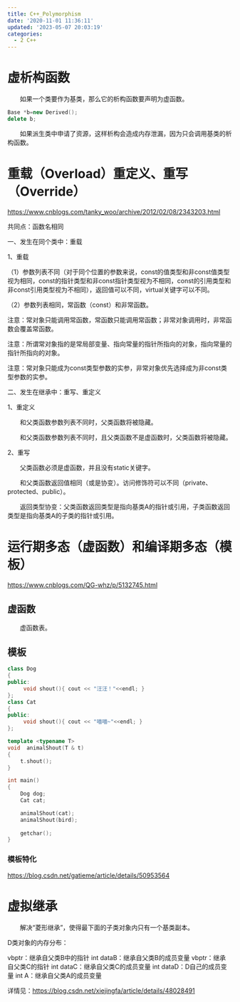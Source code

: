 ```yaml
---
title: C++_Polymorphism
date: '2020-11-01 11:36:11'
updated: '2023-05-07 20:03:19'
categories:
  - 2 C++
---
```

# 虚析构函数

　　如果一个类要作为基类，那么它的析构函数要声明为虚函数。

```cpp
Base *b=new Derived();
delete b;
```

　　如果派生类中申请了资源，这样析构会造成内存泄漏，因为只会调用基类的析构函数。

# 重载（Overload）重定义、重写（Override）

<https://www.cnblogs.com/tanky_woo/archive/2012/02/08/2343203.html>

共同点：函数名相同

一、发生在同个类中：重载

1、重载

（1）参数列表不同（对于同个位置的参数来说，const的值类型和非const值类型视为相同，const的指针类型和非const指针类型视为不相同，const的引用类型和非const引用类型视为不相同），返回值可以不同，virtual关键字可以不同。

（2）参数列表相同，常函数（const）和非常函数。

注意：常对象只能调用常函数，常函数只能调用常函数；非常对象调用时，非常函数会覆盖常函数。

注意：所谓常对象指的是常局部变量、指向常量的指针所指向的对象，指向常量的指针所指向的对象。

注意：常对象只能成为const类型参数的实参，非常对象优先选择成为非const类型参数的实参。

二、发生在继承中：重写、重定义

1、重定义

　　和父类函数参数列表不同时，父类函数将被隐藏。

　　和父类函数参数列表不同时，且父类函数不是虚函数时，父类函数将被隐藏。

2、重写

　　父类函数必须是虚函数，并且没有static关键字。

　　和父类函数返回值相同（或是协变）。访问修饰符可以不同（private、protected、public）。

　　返回类型协变：父类函数返回类型是指向基类A的指针或引用，子类函数返回类型是指向基类A的子类的指针或引用。

# 运行期多态（虚函数）和编译期多态（模板）

<https://www.cnblogs.com/QG-whz/p/5132745.html>

## 虚函数

　　虚函数表。

## 模板

```cpp
class Dog
{
public:
     void shout(){ cout << "汪汪！"<<endl; }
};
class Cat
{
public:
     void shout(){ cout << "喵喵~"<<endl; }
};

template <typename T>
void  animalShout(T & t)
{
    t.shout();
}

int main()
{
    Dog dog;
    Cat cat;

    animalShout(cat);
    animalShout(bird);
 
    getchar();
}
```

### 模板特化

<https://blog.csdn.net/gatieme/article/details/50953564>

# 虚拟继承

　　解决“菱形继承”，使得最下面的子类对象内只有一个基类副本。

D类对象的内存分布：

vbptr：继承自父类B中的指针
int dataB：继承自父类B的成员变量
vbptr：继承自父类C的指针
int dataC：继承自父类C的成员变量
int dataD：D自己的成员变量
int A：继承自父类A的成员变量

详情见：<https://blog.csdn.net/xiejingfa/article/details/48028491>
